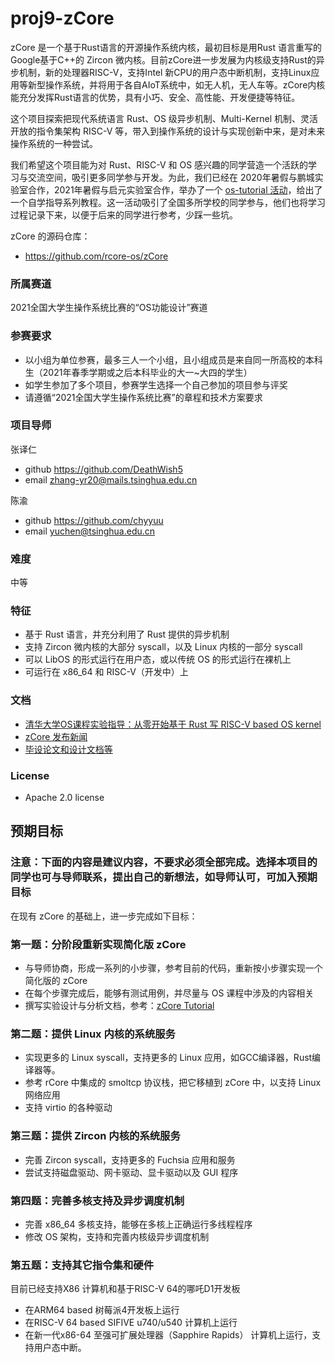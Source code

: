 # proj9-zCore

zCore 是一个基于Rust语言的开源操作系统内核，最初目标是用Rust 语言重写的Google基于C++的 Zircon 微内核。目前zCore进一步发展为内核级支持Rust的异步机制，新的处理器RISC-V，支持Intel 新CPU的用户态中断机制，支持Linux应用等新型操作系统，并将用于各自AIoT系统中，如无人机，无人车等。zCore内核能充分发挥Rust语言的优势，具有小巧、安全、高性能、开发便捷等特征。

这个项目探索把现代系统语言 Rust、OS 级异步机制、Multi-Kernel 机制、灵活开放的指令集架构 RISC-V 等，带入到操作系统的设计与实现创新中来，是对未来操作系统的一种尝试。

我们希望这个项目能为对 Rust、RISC-V 和 OS 感兴趣的同学营造一个活跃的学习与交流空间，吸引更多同学参与开发。为此，我们已经在 2020年暑假与鹏城实验室合作，2021年暑假与启元实验室合作，举办了一个 [os-tutorial 活动](https://github.com/rcore-os/rCore/wiki/os-tutorial-summer-of-code)，给出了一个自学指导系列教程。这一活动吸引了全国多所学校的同学参与，他们也将学习过程记录下来，以便于后来的同学进行参考，少踩一些坑。

zCore 的源码仓库：

- https://github.com/rcore-os/zCore

### 所属赛道

2021全国大学生操作系统比赛的“OS功能设计”赛道

### 参赛要求
- 以小组为单位参赛，最多三人一个小组，且小组成员是来自同一所高校的本科生（2021年春季学期或之后本科毕业的大一~大四的学生）
- 如学生参加了多个项目，参赛学生选择一个自己参加的项目参与评奖
- 请遵循“2021全国大学生操作系统比赛”的章程和技术方案要求

### 项目导师

张译仁
- github https://github.com/DeathWish5
- email zhang-yr20@mails.tsinghua.edu.cn

陈渝
- github https://github.com/chyyuu
- email  yuchen@tsinghua.edu.cn
 
### 难度

中等

### 特征
- 基于 Rust 语言，并充分利用了 Rust 提供的异步机制
- 支持 Zircon 微内核的大部分 syscall，以及 Linux 内核的一部分 syscall
- 可以 LibOS 的形式运行在用户态，或以传统 OS 的形式运行在裸机上
- 可运行在 x86_64 和 RISC-V（开发中）上

### 文档
- [清华大学OS课程实验指导：从零开始基于 Rust 写 RISC-V based OS kernel](https://rcore-os.github.io/rCore-Tutorial-Book-v3/)
- [zCore 发布新闻](https://zhuanlan.zhihu.com/p/137733625)
- [毕设论文和设计文档等](https://github.com/rcore-os/zCore/wiki/documents-of-zCore)


### License

- Apache 2.0 license

## 预期目标

### 注意：下面的内容是建议内容，不要求必须全部完成。选择本项目的同学也可与导师联系，提出自己的新想法，如导师认可，可加入预期目标

在现有 zCore 的基础上，进一步完成如下目标：

### 第一题：分阶段重新实现简化版 zCore

- 与导师协商，形成一系列的小步骤，参考目前的代码，重新按小步骤实现一个简化版的 zCore
- 在每个步骤完成后，能够有测试用例，并尽量与 OS 课程中涉及的内容相关
- 撰写实验设计与分析文档，参考：[zCore Tutorial](https://github.com/rcore-os/zCore-Tutorial)

### 第二题：提供 Linux 内核的系统服务
- 实现更多的 Linux syscall，支持更多的 Linux 应用，如GCC编译器，Rust编译器等。
- 参考 rCore 中集成的 smoltcp 协议栈，把它移植到 zCore 中，以支持 Linux 网络应用
- 支持 virtio 的各种驱动

### 第三题：提供 Zircon 内核的系统服务
- 完善 Zircon syscall，支持更多的 Fuchsia 应用和服务
- 尝试支持磁盘驱动、网卡驱动、显卡驱动以及 GUI 程序

### 第四题：完善多核支持及异步调度机制
- 完善 x86_64 多核支持，能够在多核上正确运行多线程程序
- 修改 OS 架构，支持和完善内核级异步调度机制

### 第五题：支持其它指令集和硬件
目前已经支持X86 计算机和基于RISC-V 64的哪吒D1开发板

- 在ARM64 based 树莓派4开发板上运行
- 在RISC-V 64 based SIFIVE u740/u540 计算机上运行
- 在新一代x86-64 至强可扩展处理器（Sapphire Rapids） 计算机上运行，支持用户态中断。
